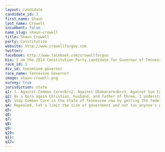 ```yaml
---
layout: candidate
candidate_id: 3
first_name: Shaun
last_name: Crowell
incumbent: false
name_slug: shaun-crowell
title: Shaun Crowell
party: Constitution
website: http://www.crowellforgov.com
twitter: 
facebook: http://www.facebook.com/crowellforgov
bio: I am the 2014 Constitution Party candidate for Governor of Tennessee.<br><br>I was born and raised in Union City, TN. As a kid, I was challenged by my parents and peers to be all that I could be. As a teenager, I was invited by a friend in high school to go and worship God. I attended worship faithfully for one year hearing the gospel of Jesus Christ ringing in my ears and resting in my soul. In October of 1988, I was born again as a disciple of Jesus Christ. It was this experience that would forever change my life. I continue to sit at the Master???s feet to learn and to utilize the talents that He has given me.<br><br>I graduated from Union City High School and proceeded to the University of Tennessee at Martin where I received my Bachelor of Science (B.S.) degree in 1995. From there I furthered my studies and obtained my Doctorate in Veterinary Medicine (D.V.M.) from the University of Tennessee at Knoxville in 1999.<br><br>After graduating from veterinary school, I began a career as a small animal veterinarian. I have lived and worked in many cities throughout this great state of Tennessee. I have been an associate veterinarian, relief veterinarian, emergency room veterinarian and now an owner of a veterinary hospital.<br><br>I became involved in politics in 2008 after the Banker Bailout Act (i.e. TARP, Emergency Economic Stabilization Act) was passed. It was at this point that I realized that the Republican Party for which I championed as the only conservative party was a fraud because they gave 700 billion dollars or more of your money to big failed banks and insurance companies. We heard the term ???too big to fail???. I know that it was our conservative Republicans that failed us. I am now a member and vice-Chairman of the Constitution Party of Tennessee. As a candidate I am committed to the Constitution of the United States, the Constitution of the State of Tennessee as well as to our party platform which I hope you will read and consider at www.cpotn.com Unlike the two major parties we hold our elected accountable.
race_id: 1
div_id: tennessee-governor
race_name: Tennessee Governor
image: shaun-crowell.png
survey: true
jurisdiction: state
q1: 1. Against Common Core<br>2. Against Obamacare<br>3. Against Gun Control<br>4. Against Sharia Law<br>5. Against Big Government<br>6. For the Constitution<br>7. For Yes on 1
q2: As a born again Christian, husband, and father of three, I understand that life begins at conception. Therefore no man nor woman has the authority to pass a death sentence on an unborn child. I am pro life.
q3: Stop Common Core in the state of Tennessee now by getting the federal department of education out of our state's business and return the public schools back to their locally elected school boards. We need to raise educational standards but Common Core will only have the opposite effect.
q4: Repealed, let's limit the size of government and not tax anyone's personal income especially when they make good investment decisions.
q5: 
q6: 
q7: 
q8: 
q9: 
q10: 
q11: 
q12: 
---
```

